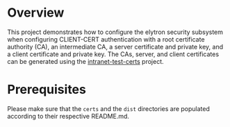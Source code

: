# Overview
This project demonstrates how to configure the elytron security
subsystem when configuring CLIENT-CERT authentication with a root
certificate authority (CA), an intermediate CA, a server certificate
and private key, and a client certificate and private key.  The
CAs, server, and client certificates can be generated using the
[intranet-test-certs](https://github.com/rlucente-se-jboss/intranet-test-certs) project.

# Prerequisites
Please make sure that the `certs` and the `dist` directories are
populated according to their respective README.md.

